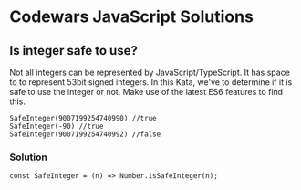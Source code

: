 # Codewars JavaScript Solutions

## Is integer safe to use?

Not all integers can be represented by JavaScript/TypeScript. It has space to to represent 53bit signed integers. In this Kata, we've to determine if it is safe to use the integer or not. Make use of the latest ES6 features to find this.

```
SafeInteger(9007199254740990) //true
SafeInteger(-90) //true
SafeInteger(9007199254740992) //false
```

### Solution

```
const SafeInteger = (n) => Number.isSafeInteger(n);
```
